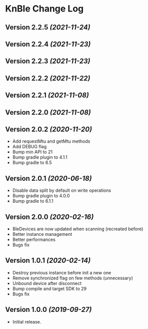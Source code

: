KnBle Change Log
==========

Version 2.2.5 *(2021-11-24)*
----------------------------

Version 2.2.4 *(2021-11-23)*
----------------------------

Version 2.2.3 *(2021-11-23)*
----------------------------

Version 2.2.2 *(2021-11-22)*
----------------------------

Version 2.2.1 *(2021-11-08)*
----------------------------

Version 2.2.0 *(2021-11-08)*
----------------------------

Version 2.0.2 *(2020-11-20)*
----------------------------
- Add requestMtu and getMtu methods
- Add DEBUG flag
- Bump min API to 21
- Bump gradle plugin to 4.1.1
- Bump gradle to 6.5

Version 2.0.1 *(2020-06-18)*
----------------------------

- Disable data split by default on write operations
- Bump gradle plugin to 4.0.0
- Bump gradle to 6.1.1

Version 2.0.0 *(2020-02-16)*
----------------------------

- BleDevices are now updated when scanning (recreated before)
- Better instance management
- Better performances
- Bugs fix

Version 1.0.1 *(2020-02-14)*
----------------------------

 * Destroy previous instance before init a new one
 * Remove synchronized flag on few methods (unnecessary)
 * Unbound device after disconnect
 * Bump compile and target SDK to 29
 * Bugs fix

Version 1.0.0 *(2019-09-27)*
----------------------------

 * Initial release.
